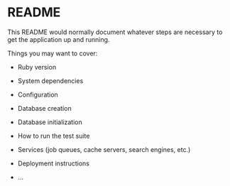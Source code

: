 # README

This README would normally document whatever steps are necessary to get the
application up and running.

Things you may want to cover:

* Ruby version

* System dependencies

* Configuration

* Database creation

* Database initialization

* How to run the test suite

* Services (job queues, cache servers, search engines, etc.)

* Deployment instructions

* ...

<!-- class AddPictureToPhoto < ActiveRecord::Migration[5.0]
  def change
    add_column :photos, :picture, :string
  end
end


class CreatePhotos < ActiveRecord::Migration[5.0]
  def change
    create_table :photos do |t|
      t.string :place_id
      t.text :caption
      t.string :picture

      t.timestamps
    end
  end
end

class AddPictureToPhoto < ActiveRecord::Migration[5.0]
  def change
    add_column :photos, :picture, :string
  end
end

# config/initializers/carrierwave.rb
 -->
<!-- CarrierWave.configure do |config|
  config.fog_provider = 'fog/aws'
  confi.fog_credentials = {
    provider: 'AWS',
    aws_access_key_id: ENV["AWS_ACCESS_KEY"],
    aws_secrete_access_key: ENV["AWS_SECRETE_KEY"],

  }

  config.fog_directory = ENV["AWS_BUCKET"]




  <nav class="navbar navbar-toggleable-md navbar-inverse bg-inverse">
  <button class="navbar-toggler navbar-toggler-right" type="button" data-toggle="collapse" data-target="#navbarTogglerDemo02" aria-controls="navbarTogglerDemo02" aria-expanded="false" aria-label="Toggle navigation">
    <span class="navbar-toggler-icon"></span>
  </button>
  <%= link_to 'Nomster', root_path, class: 'navbar-brand' %>

  <div class="collapse navbar-collapse" id="navbarTogglerDemo02">
    <ul class="navbar-nav mr-auto mt-2 mt-md-0">
      <li class="nav-item">
        
        <%= link_to new_place_path, class: 'nav-link' do %>
        <i class="fa fa-plus-circle"></i>
        New Place
        <% end %>
      </li>
    </ul>
    <ul class="navbar-nav">
      <% if user_signed_in? %>
        <li class="nav-item">
          <%= link_to 'Sign out', destroy_user_session_path, method: :delete, class: 'nav-link' %>
        </li>
      <% else %>
        <li class="nav-item">
          <%= link_to 'Sign in', new_user_session_path, class: 'nav-link' %>
        </li>
        <li class="nav-item">
          <%= link_to 'Sign up', new_user_registration_path, class: 'nav-link' %>
          </li>
      <% end %>
    </ul>
  </div>
</nav> -->